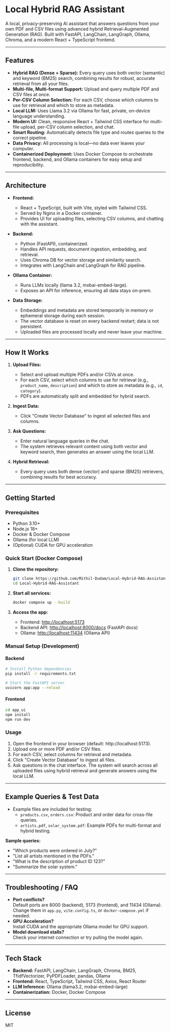 ﻿# Local Hybrid RAG Assistant

A local, privacy-preserving AI assistant that answers questions from your own PDF and CSV files using advanced hybrid Retrieval-Augmented Generation (RAG). Built with FastAPI, LangChain, LangGraph, Ollama, Chroma, and a modern React + TypeScript frontend.

---

## Features

- **Hybrid RAG (Dense + Sparse):** Every query uses both vector (semantic) and keyword (BM25) search, combining results for robust, accurate retrieval from all your files.
- **Multi-file, Multi-format Support:** Upload and query multiple PDF and CSV files at once.
- **Per-CSV Column Selection:** For each CSV, choose which columns to use for retrieval and which to store as metadata.
- **Local LLM:** Uses Llama 3.2 via Ollama for fast, private, on-device language understanding.
- **Modern UI:** Clean, responsive React + Tailwind CSS interface for multi-file upload, per-CSV column selection, and chat.
- **Smart Routing:** Automatically detects file type and routes queries to the correct pipeline.
- **Data Privacy:** All processing is local—no data ever leaves your computer.
- **Containerized Deployment:** Uses Docker Compose to orchestrate frontend, backend, and Ollama containers for easy setup and reproducibility.

---

## Architecture

- **Frontend:**

  - React + TypeScript, built with Vite, styled with Tailwind CSS.
  - Served by Nginx in a Docker container.
  - Provides UI for uploading files, selecting CSV columns, and chatting with the assistant.

- **Backend:**

  - Python (FastAPI), containerized.
  - Handles API requests, document ingestion, embedding, and retrieval.
  - Uses Chroma DB for vector storage and similarity search.
  - Integrates with LangChain and LangGraph for RAG pipeline.

- **Ollama Container:**

  - Runs LLMs locally (llama 3.2, mxbai-embed-large).
  - Exposes an API for inference, ensuring all data stays on-prem.

- **Data Storage:**
  - Embeddings and metadata are stored temporarily in memory or ephemeral storage during each session.
  - The vector database is reset on every backend restart; data is not persistent.
  - Uploaded files are processed locally and never leave your machine.

---

## How It Works

1. **Upload Files:**

   - Select and upload multiple PDFs and/or CSVs at once.
   - For each CSV, select which columns to use for retrieval (e.g., `product_name`, `description`) and which to store as metadata (e.g., `id`, `category`).
   - PDFs are automatically split and embedded for hybrid search.

2. **Ingest Data:**

   - Click "Create Vector Database" to ingest all selected files and columns.

3. **Ask Questions:**

   - Enter natural language queries in the chat.
   - The system retrieves relevant content using both vector and keyword search, then generates an answer using the local LLM.

4. **Hybrid Retrieval:**
   - Every query uses both dense (vector) and sparse (BM25) retrievers, combining results for best accuracy.

---

## Getting Started

### Prerequisites

- Python 3.10+
- Node.js 18+
- Docker & Docker Compose
- Ollama (for local LLM)
- (Optional) CUDA for GPU acceleration

### Quick Start (Docker Compose)

1. **Clone the repository:**

   ```bash
   git clone https://github.com/Mithil-Dudam/Local-Hybrid-RAG-Assistant.git
   cd Local-Hybrid-RAG-Assistant
   ```

2. **Start all services:**

   ```bash
   docker compose up --build
   ```

3. **Access the app:**
   - Frontend: [http://localhost:5173](http://localhost:5173)
   - Backend API: [http://localhost:8000/docs](http://localhost:8000/docs) (FastAPI docs)
   - Ollama: [http://localhost:11434](http://localhost:11434) (Ollama API)

### Manual Setup (Development)

#### Backend

```bash
# Install Python dependencies
pip install -r requirements.txt

# Start the FastAPI server
uvicorn app:app --reload
```

#### Frontend

```bash
cd app_ui
npm install
npm run dev
```

### Usage

1. Open the frontend in your browser (default: http://localhost:5173).
2. Upload one or more PDF and/or CSV files.
3. For each CSV, select columns for retrieval and metadata.
4. Click "Create Vector Database" to ingest all files.
5. Ask questions in the chat interface. The system will search across all uploaded files using hybrid retrieval and generate answers using the local LLM.

---

## Example Queries & Test Data

- Example files are included for testing:
  - `products.csv`, `orders.csv`: Product and order data for cross-file queries.
  - `artists.pdf`, `solar_system.pdf`: Example PDFs for multi-format and hybrid testing.

**Sample queries:**

- "Which products were ordered in July?"
- "List all artists mentioned in the PDFs."
- "What is the description of product ID 123?"
- "Summarize the solar system."

---

## Troubleshooting / FAQ

- **Port conflicts?**  
   Default ports are 8000 (backend), 5173 (frontend), and 11434 (Ollama). Change them in `app.py`, `vite.config.ts`, or `docker-compose.yml` if needed.
- **GPU Acceleration?**  
   Install CUDA and the appropriate Ollama model for GPU support.
- **Model download stalls?**  
   Check your internet connection or try pulling the model again.

---

## Tech Stack

- **Backend:** FastAPI, LangChain, LangGraph, Chroma, BM25, TfidfVectorizer, PyPDFLoader, pandas, Ollama
- **Frontend:** React, TypeScript, Tailwind CSS, Axios, React Router
- **LLM Inference:** Ollama (llama3.2, mxbai-embed-large)
- **Containerization:** Docker, Docker Compose

---

## License

MIT

